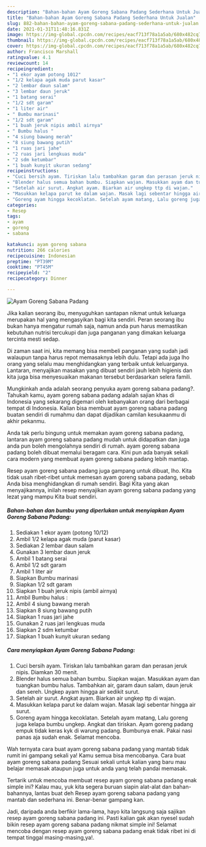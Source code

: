 ```yaml
---
description: "Bahan-bahan Ayam Goreng Sabana Padang Sederhana Untuk Jualan"
title: "Bahan-bahan Ayam Goreng Sabana Padang Sederhana Untuk Jualan"
slug: 882-bahan-bahan-ayam-goreng-sabana-padang-sederhana-untuk-jualan
date: 2021-01-31T11:48:16.831Z
image: https://img-global.cpcdn.com/recipes/eacf713f78a1a5ab/680x482cq70/ayam-goreng-sabana-padang-foto-resep-utama.jpg
thumbnail: https://img-global.cpcdn.com/recipes/eacf713f78a1a5ab/680x482cq70/ayam-goreng-sabana-padang-foto-resep-utama.jpg
cover: https://img-global.cpcdn.com/recipes/eacf713f78a1a5ab/680x482cq70/ayam-goreng-sabana-padang-foto-resep-utama.jpg
author: Francisco Marshall
ratingvalue: 4.1
reviewcount: 14
recipeingredient:
- "1 ekor ayam potong 1012"
- "1/2 kelapa agak muda parut kasar"
- "2 lembar daun salam"
- "3 lembar daun jeruk"
- "1 batang serai"
- "1/2 sdt garam"
- "1 liter air"
- " Bumbu marinasi"
- "1/2 sdt garam"
- "1 buah jeruk nipis ambil airnya"
- " Bumbu halus "
- "4 siung bawang merah"
- "8 siung bawang putih"
- "1 ruas jari jahe"
- "2 ruas jari lengkuas muda"
- "2 sdm ketumbar"
- "1 buah kunyit ukuran sedang"
recipeinstructions:
- "Cuci bersih ayam. Tiriskan lalu tambahkan garam dan perasan jeruk nipis. Diamkan 30 menit."
- "Blender halus semua bahan bumbu. Siapkan wajan. Masukkan ayam dan tuangkan bumbu halus. Tambahkan air, garam daun salam, daun jeruk dan sereh. Ungkep ayam hingga air sedikit surut."
- "Setelah air surut. Angkat ayam. Biarkan air ungkep ttp di wajan."
- "Masukkan kelapa parut ke dalam wajan. Masak lagi sebentar hingga air surut."
- "Goreng ayam hingga kecoklatan. Setelah ayam matang, Lalu goreng juga kelapa bumbu ungkep. Angkat dan tiriskan. Ayam goreng padang empuk tidak keras kyk di warung padang. Bumbunya enak. Pakai nasi panas aja sudah enak. Selamat mencoba."
categories:
- Resep
tags:
- ayam
- goreng
- sabana

katakunci: ayam goreng sabana 
nutrition: 266 calories
recipecuisine: Indonesian
preptime: "PT39M"
cooktime: "PT45M"
recipeyield: "2"
recipecategory: Dinner

---
```



![Ayam Goreng Sabana Padang](https://img-global.cpcdn.com/recipes/eacf713f78a1a5ab/680x482cq70/ayam-goreng-sabana-padang-foto-resep-utama.jpg)

Jika kalian seorang ibu, menyuguhkan santapan nikmat untuk keluarga merupakan hal yang mengasyikan bagi kita sendiri. Peran seorang ibu bukan hanya mengatur rumah saja, namun anda pun harus memastikan kebutuhan nutrisi tercukupi dan juga panganan yang dimakan keluarga tercinta mesti sedap.

Di zaman  saat ini, kita memang bisa membeli panganan yang sudah jadi walaupun tanpa harus repot memasaknya lebih dulu. Tetapi ada juga lho orang yang selalu mau menghidangkan yang terbaik untuk keluarganya. Lantaran, menyajikan masakan yang dibuat sendiri jauh lebih higienis dan kita juga bisa menyesuaikan makanan tersebut berdasarkan selera famili. 



Mungkinkah anda adalah seorang penyuka ayam goreng sabana padang?. Tahukah kamu, ayam goreng sabana padang adalah sajian khas di Indonesia yang sekarang digemari oleh kebanyakan orang dari berbagai tempat di Indonesia. Kalian bisa membuat ayam goreng sabana padang buatan sendiri di rumahmu dan dapat dijadikan camilan kesukaanmu di akhir pekanmu.

Anda tak perlu bingung untuk memakan ayam goreng sabana padang, lantaran ayam goreng sabana padang mudah untuk didapatkan dan juga anda pun boleh mengolahnya sendiri di rumah. ayam goreng sabana padang boleh dibuat memalui beragam cara. Kini pun ada banyak sekali cara modern yang membuat ayam goreng sabana padang lebih mantap.

Resep ayam goreng sabana padang juga gampang untuk dibuat, lho. Kita tidak usah ribet-ribet untuk memesan ayam goreng sabana padang, sebab Anda bisa menghidangkan di rumah sendiri. Bagi Kita yang akan menyajikannya, inilah resep menyajikan ayam goreng sabana padang yang lezat yang mampu Kita buat sendiri.

<!--inarticleads1-->

##### Bahan-bahan dan bumbu yang diperlukan untuk menyiapkan Ayam Goreng Sabana Padang:

1. Sediakan 1 ekor ayam (potong 10/12)
1. Ambil 1/2 kelapa agak muda (parut kasar)
1. Sediakan 2 lembar daun salam
1. Gunakan 3 lembar daun jeruk
1. Ambil 1 batang serai
1. Ambil 1/2 sdt garam
1. Ambil 1 liter air
1. Siapkan  Bumbu marinasi
1. Siapkan 1/2 sdt garam
1. Siapkan 1 buah jeruk nipis (ambil airnya)
1. Ambil  Bumbu halus :
1. Ambil 4 siung bawang merah
1. Siapkan 8 siung bawang putih
1. Siapkan 1 ruas jari jahe
1. Gunakan 2 ruas jari lengkuas muda
1. Siapkan 2 sdm ketumbar
1. Siapkan 1 buah kunyit ukuran sedang




<!--inarticleads2-->

##### Cara menyiapkan Ayam Goreng Sabana Padang:

1. Cuci bersih ayam. Tiriskan lalu tambahkan garam dan perasan jeruk nipis. Diamkan 30 menit.
1. Blender halus semua bahan bumbu. Siapkan wajan. Masukkan ayam dan tuangkan bumbu halus. Tambahkan air, garam daun salam, daun jeruk dan sereh. Ungkep ayam hingga air sedikit surut.
1. Setelah air surut. Angkat ayam. Biarkan air ungkep ttp di wajan.
1. Masukkan kelapa parut ke dalam wajan. Masak lagi sebentar hingga air surut.
1. Goreng ayam hingga kecoklatan. Setelah ayam matang, Lalu goreng juga kelapa bumbu ungkep. Angkat dan tiriskan. Ayam goreng padang empuk tidak keras kyk di warung padang. Bumbunya enak. Pakai nasi panas aja sudah enak. Selamat mencoba.




Wah ternyata cara buat ayam goreng sabana padang yang mantab tidak rumit ini gampang sekali ya! Kamu semua bisa mencobanya. Cara buat ayam goreng sabana padang Sesuai sekali untuk kalian yang baru mau belajar memasak ataupun juga untuk anda yang telah pandai memasak.

Tertarik untuk mencoba membuat resep ayam goreng sabana padang enak simple ini? Kalau mau, yuk kita segera buruan siapin alat-alat dan bahan-bahannya, lantas buat deh Resep ayam goreng sabana padang yang mantab dan sederhana ini. Benar-benar gampang kan. 

Jadi, daripada anda berfikir lama-lama, hayo kita langsung saja sajikan resep ayam goreng sabana padang ini. Pasti kalian gak akan nyesel sudah bikin resep ayam goreng sabana padang nikmat simple ini! Selamat mencoba dengan resep ayam goreng sabana padang enak tidak ribet ini di tempat tinggal masing-masing,ya!.

